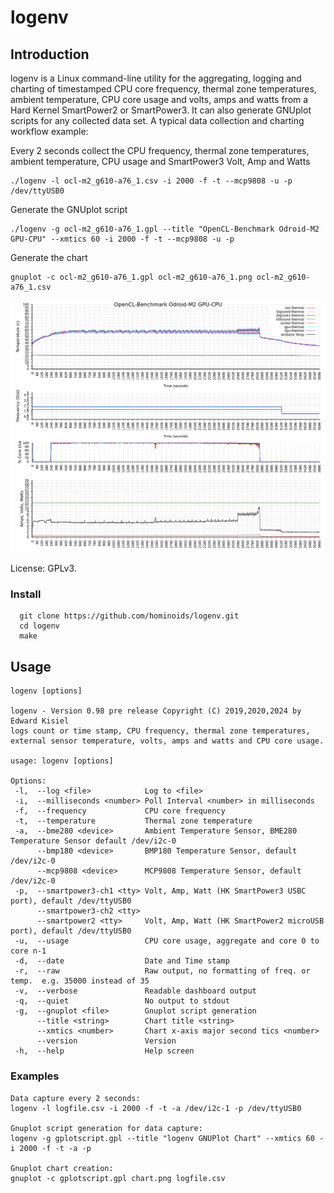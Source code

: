 # logenv


## Introduction
logenv is a Linux command-line utility for the aggregating, logging and charting of timestamped CPU core frequency, thermal zone temperatures, ambient temperature, CPU core usage and volts, amps and watts from a Hard Kernel SmartPower2 or SmartPower3.  It can also generate GNUplot scripts for any collected data set. A typical data collection and charting workflow example:

Every 2 seconds collect the CPU frequency, thermal zone temperatures, ambient temperature, CPU usage and SmartPower3 Volt, Amp and Watts
```
./logenv -l ocl-m2_g610-a76_1.csv -i 2000 -f -t --mcp9808 -u -p /dev/ttyUSB0
```

Generate the GNUplot script
```
./logenv -g ocl-m2_g610-a76_1.gpl --title "OpenCL-Benchmark Odroid-M2 GPU-CPU" --xmtics 60 -i 2000 -f -t --mcp9808 -u -p
```

Generate the chart
```
gnuplot -c ocl-m2_g610-a76_1.gpl ocl-m2_g610-a76_1.png ocl-m2_g610-a76_1.csv
```

![Image](ocl-m2_g610-a76_1.png)

License: GPLv3.

### Install
```
  git clone https://github.com/hominoids/logenv.git
  cd logenv
  make
```

  
## Usage
```
logenv [options]

logenv - Version 0.98 pre release Copyright (C) 2019,2020,2024 by Edward Kisiel
logs count or time stamp, CPU frequency, thermal zone temperatures,
external sensor temperature, volts, amps and watts and CPU core usage.

usage: logenv [options]

Options:
 -l,  --log <file>            Log to <file>
 -i,  --milliseconds <number> Poll Interval <number> in milliseconds
 -f,  --frequency             CPU core frequency
 -t,  --temperature           Thermal zone temperature
 -a,  --bme280 <device>       Ambient Temperature Sensor, BME280 Temperature Sensor default /dev/i2c-0
      --bmp180 <device>       BMP180 Temperature Sensor, default /dev/i2c-0
      --mcp9808 <device>      MCP9808 Temperature Sensor, default /dev/i2c-0
 -p,  --smartpower3-ch1 <tty> Volt, Amp, Watt (HK SmartPower3 USBC port), default /dev/ttyUSB0
      --smartpower3-ch2 <tty>
      --smartpower2 <tty>     Volt, Amp, Watt (HK SmartPower2 microUSB port), default /dev/ttyUSB0
 -u,  --usage                 CPU core usage, aggregate and core 0 to core n-1
 -d,  --date                  Date and Time stamp
 -r,  --raw                   Raw output, no formatting of freq. or temp.  e.g. 35000 instead of 35
 -v,  --verbose               Readable dashboard output
 -q,  --quiet                 No output to stdout
 -g,  --gnuplot <file>        Gnuplot script generation
      --title <string>        Chart title <string>
      --xmtics <number>       Chart x-axis major second tics <number>
      --version               Version
 -h,  --help                  Help screen
```

### Examples
```
Data capture every 2 seconds:
logenv -l logfile.csv -i 2000 -f -t -a /dev/i2c-1 -p /dev/ttyUSB0

Gnuplot script generation for data capture:
logenv -g gplotscript.gpl --title "logenv GNUPlot Chart" --xmtics 60 -i 2000 -f -t -a -p

Gnuplot chart creation:
gnuplot -c gplotscript.gpl chart.png logfile.csv
```
